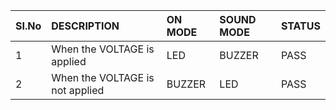 | SI.No | DESCRIPTION | ON MODE | SOUND MODE | STATUS |
|:----|:-----------------|:--------|:---------|:---------|
|1|    When the VOLTAGE is applied | LED | BUZZER | PASS |
|2|    When the VOLTAGE is not applied | BUZZER | LED | PASS |
